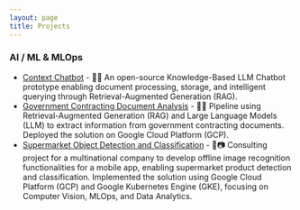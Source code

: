 ```yaml
---
layout: page
title: Projects
---
```


### AI / ML & MLOps

- [Context Chatbot](context-chatbot) - 🤖📄 An open-source Knowledge-Based LLM Chatbot prototype enabling document processing, storage, and intelligent querying through Retrieval-Augmented Generation (RAG).
- [Government Contracting Document Analysis](government-contracting) - 📄🚀 Pipeline using Retrieval-Augmented Generation (RAG) and Large Language Models (LLM) to extract information from government contracting documents. Deployed the solution on Google Cloud Platform (GCP).
- [Supermarket Object Detection and Classification](supermarket-products) - 🛒📷 Consulting project for a multinational company to develop offline image recognition functionalities for a mobile app, enabling supermarket product detection and classification. Implemented the solution using Google Cloud Platform (GCP) and Google Kubernetes Engine (GKE), focusing on Computer Vision, MLOps, and Data Analytics.